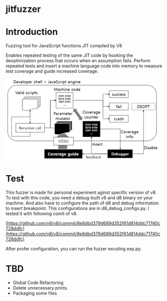 # jitfuzzer

# Introduction

Fuzzing tool for JavaScript functions JIT compiled by V8

Enables repeated testing of the same JIT code by hooking the deoptimization process that occurs when an assumption fails. Perform repeated tests and insert a machine language code into memory to measure test coverage and guide increased coverage.

![Untitled](img/architecture.png)

# Test

This fuzzer is made for personal experiment aginst specific version of v8. To test with this code, you need a debug-built v8 and d8 binary on your machine. And also have to configure the path of d8 and debug information to insert breakpoint. This configurations are in d8_debug_configs.py. I tested it with following comit of v8.

[https://github.com/v8/v8/commit/8e8dbd379d689d352f61d814ddc71740c728ddfc](https://github.com/v8/v8/commit/8e8dbd379d689d352f61d814ddc71740c728ddfc)

After profer configuration, you can run the fuzzer excuting exp.py.

# TBD

- Global Code Refactoring
- Delete unnecessary prints.
- Packaging some files